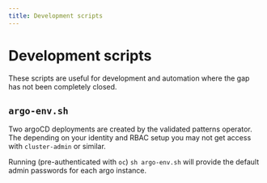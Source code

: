 ```yaml
---
title: Development scripts
---
```


# Development scripts

These scripts are useful for development and automation where the gap has not been completely closed.

## `argo-env.sh`

Two argoCD deployments are created by the validated patterns operator. The depending on your identity and RBAC setup you may not get access with `cluster-admin` or similar.

Running (pre-authenticated with `oc`) `sh argo-env.sh` will provide the default admin passwords for each argo instance.

## 
